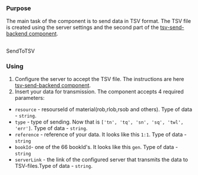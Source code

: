 ### Purpose

The main task of the component is to send data in TSV format. The TSV file is created using the server settings and the second part of the [tsv-send-backend component](https://github.com/texttree/tsv-send-backend/).

##
SendToTSV

### Using
1. Configure the server to accept the TSV file. The instructions are here [tsv-send-backend component](https://github.com/texttree/tsv-send-backend/).
2. Insert your data for transmission. The component accepts 4 required parameters:
* `resource` - resourseId of material(rob,rlob,rsob and others). Type of data - `string`.
* `type` - type of sending. Now that is `['tn', 'tq', 'sn', 'sq', 'twl', 'err']`. Type of data - `string`.
* `reference` - reference of your data. It looks like this `1:1`. Type of data - `string`
* `bookId`- one of the 66 bookId's. It looks like this `gen`. Type of data - `string`
* `serverLink` - the link of the configured server that transmits the data to TSV-files.Type of data - `string`.
